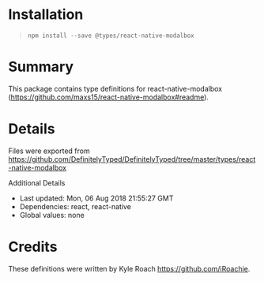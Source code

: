 # Installation
> `npm install --save @types/react-native-modalbox`

# Summary
This package contains type definitions for react-native-modalbox (https://github.com/maxs15/react-native-modalbox#readme).

# Details
Files were exported from https://github.com/DefinitelyTyped/DefinitelyTyped/tree/master/types/react-native-modalbox

Additional Details
 * Last updated: Mon, 06 Aug 2018 21:55:27 GMT
 * Dependencies: react, react-native
 * Global values: none

# Credits
These definitions were written by Kyle Roach <https://github.com/iRoachie>.
